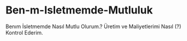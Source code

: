 # Ben-m-Isletmemde-Mutluluk
Benım İsletmemde Nasıl Mutlu Olurum.?
Üretim  ve  Maliyetlerimi Nasıl (?)  Kontrol Ederim.

